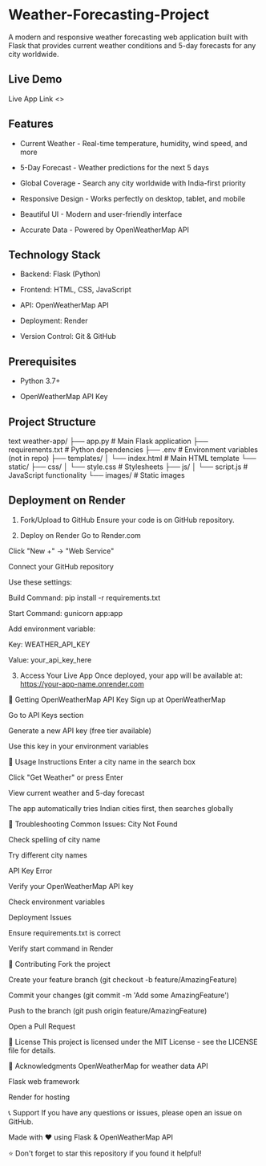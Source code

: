 # Weather-Forecasting-Project
A modern and responsive weather forecasting web application built with Flask that provides current weather conditions and 5-day forecasts for any city worldwide.

## Live Demo
Live App Link <>

## Features
- Current Weather - Real-time temperature, humidity, wind speed, and more

- 5-Day Forecast - Weather predictions for the next 5 days

- Global Coverage - Search any city worldwide with India-first priority

- Responsive Design - Works perfectly on desktop, tablet, and mobile

- Beautiful UI - Modern and user-friendly interface

- Accurate Data - Powered by OpenWeatherMap API

## Technology Stack
- Backend: Flask (Python)

- Frontend: HTML, CSS, JavaScript

- API: OpenWeatherMap API

- Deployment: Render

- Version Control: Git & GitHub

## Prerequisites
- Python 3.7+

- OpenWeatherMap API Key

  
## Project Structure
text
weather-app/
├── app.py                 # Main Flask application
├── requirements.txt       # Python dependencies
├── .env                  # Environment variables (not in repo)
├── templates/
│   └── index.html        # Main HTML template
└── static/
    ├── css/
    │   └── style.css     # Stylesheets
    ├── js/
    │   └── script.js     # JavaScript functionality
    └── images/           # Static images

## Deployment on Render

1. Fork/Upload to GitHub
Ensure your code is on GitHub repository.

2. Deploy on Render
Go to Render.com

Click "New +" → "Web Service"

Connect your GitHub repository

Use these settings:

Build Command: pip install -r requirements.txt

Start Command: gunicorn app:app

Add environment variable:

Key: WEATHER_API_KEY

Value: your_api_key_here

3. Access Your Live App
Once deployed, your app will be available at:
https://your-app-name.onrender.com

🔑 Getting OpenWeatherMap API Key
Sign up at OpenWeatherMap

Go to API Keys section

Generate a new API key (free tier available)

Use this key in your environment variables

🎯 Usage Instructions
Enter a city name in the search box

Click "Get Weather" or press Enter

View current weather and 5-day forecast

The app automatically tries Indian cities first, then searches globally

🐛 Troubleshooting
Common Issues:
City Not Found

Check spelling of city name

Try different city names

API Key Error

Verify your OpenWeatherMap API key

Check environment variables

Deployment Issues

Ensure requirements.txt is correct

Verify start command in Render

🤝 Contributing
Fork the project

Create your feature branch (git checkout -b feature/AmazingFeature)

Commit your changes (git commit -m 'Add some AmazingFeature')

Push to the branch (git push origin feature/AmazingFeature)

Open a Pull Request

📄 License
This project is licensed under the MIT License - see the LICENSE file for details.

🙏 Acknowledgments
OpenWeatherMap for weather data API

Flask web framework

Render for hosting

📞 Support
If you have any questions or issues, please open an issue on GitHub.

Made with ❤️ using Flask & OpenWeatherMap API

⭐ Don't forget to star this repository if you found it helpful!


